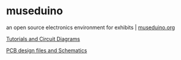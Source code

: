 # museduino
an open source electronics environment for exhibits
| <a href="https://museduino.org">museduino.org</a>


<a href="https://github.com/CTDL/museduino/tree/master/tutorials">Tutorials and Circuit Diagrams</a>

<a href="https://github.com/CTDL/museduino/tree/master/hardware">PCB design files and Schematics</a>

